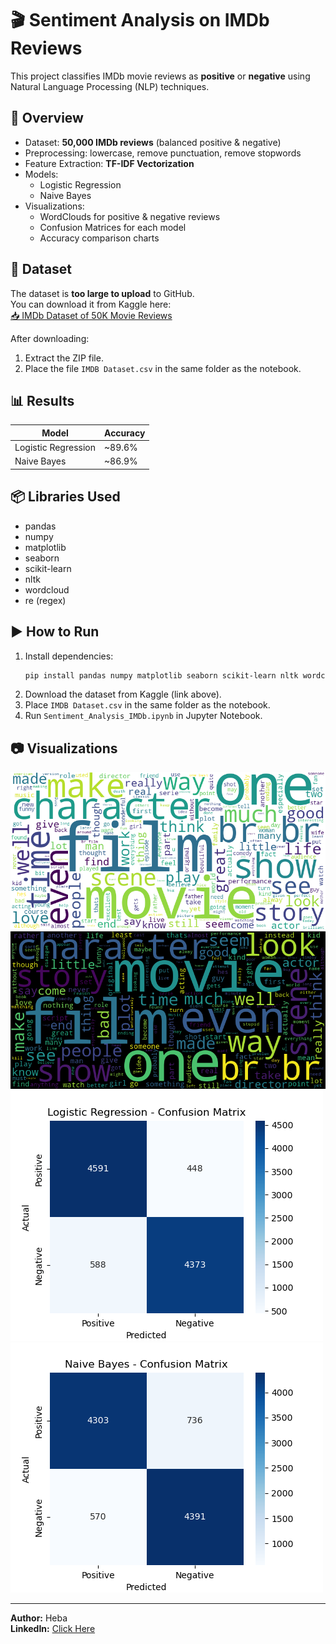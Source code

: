 # 🎬 Sentiment Analysis on IMDb Reviews

This project classifies IMDb movie reviews as **positive** or **negative** using Natural Language Processing (NLP) techniques.

## 📌 Overview
- Dataset: **50,000 IMDb reviews** (balanced positive & negative)
- Preprocessing: lowercase, remove punctuation, remove stopwords
- Feature Extraction: **TF-IDF Vectorization**
- Models:
  - Logistic Regression
  - Naive Bayes
- Visualizations:
  - WordClouds for positive & negative reviews
  - Confusion Matrices for each model
  - Accuracy comparison charts

## 📂 Dataset
The dataset is **too large to upload** to GitHub.  
You can download it from Kaggle here:  
[📥 IMDb Dataset of 50K Movie Reviews](https://www.kaggle.com/datasets/lakshmi25npathi/imdb-dataset-of-50k-movie-reviews)  

After downloading:
1. Extract the ZIP file.
2. Place the file `IMDB Dataset.csv` in the same folder as the notebook.

## 📊 Results
| Model               | Accuracy |
|---------------------|----------|
| Logistic Regression | ~89.6%   |
| Naive Bayes         | ~86.9%   |

## 📦 Libraries Used
- pandas
- numpy
- matplotlib
- seaborn
- scikit-learn
- nltk
- wordcloud
- re (regex)

## ▶ How to Run
1. Install dependencies:
   ```bash
   pip install pandas numpy matplotlib seaborn scikit-learn nltk wordcloud
   ```
2. Download the dataset from Kaggle (link above).
3. Place `IMDB Dataset.csv` in the same folder as the notebook.
4. Run `Sentiment_Analysis_IMDb.ipynb` in Jupyter Notebook.

## 📷 Visualizations
![Positive WordCloud](images/wordcloud_positive.png)  
![Negative WordCloud](images/wordcloud_negative.png)  
![Logistic Regression Confusion Matrix](images/conf_matrix_lr.png)  
![Naive Bayes Confusion Matrix](images/conf_matrix_nb.png)  

---

**Author:** Heba  
**LinkedIn:** [Click Here](https://www.linkedin.com/in/hebatuallah-abdelhamed-2860b625a/)
